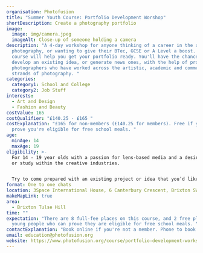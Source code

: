 ```yaml
---
organisation: Photofusion
title: "Summer Youth Course: Portfolio Development Worshop"
shortDescription: Create a photography portfolio
image:
  image: img/camera.jpeg
  imageAlt: Close-up of someone holding a camera
description: "A 4-day workshop for anyone thinking of a career in the arts or
  photography, or wanting to give their BTec, GCSE or A Level a boost. This
  course will help you get your portfolio ready. You'll have the chance to
  develop an existing idea, or generate news ones, with the help of professional
  photographers who have worked across the artistic, academic and commercial
  strands of photography. "
categories:
  category1: School and College
  category2: Job Stuff
interests:
  - Art and Design
  - Fashion and Beauty
costValue: 165
costQualifier: "£140.25 - £165 "
costExplanation: "£165 for non-members (£140.25 for members). Free if you can
  prove you're eligible for free school meals. "
age:
  minAge: 14
  maxAge: 19
eligibility: >-
  For 14 - 19 year olds with a passion for lens-based media and a desire to work
  or study within the creative industries. 


  Try to come prepared with an existing project or idea that you’d like to work on. Bring in examples of photography that you like or aspire to create. If you have your own DSLR (digital camera), it would be a bonus. 
format: One to one chats
location: 3Space International House, 6 Canterbury Crescent, Brixton SW9 7QD
makeMapLink: true
area:
  - Brixton Tulse Hill
time: ""
expectation: "There are 8 full-fee places on this course, and 2 free places for
  young people who can prove they are eligible for free school meals. "
contactExplanation: "Book online if you're not a member. Phone to book if you're a member. "
email: education@photofusion.org
website: https://www.photofusion.org/course/portfolio-development-workshop/
---
```


